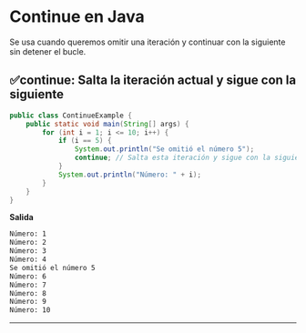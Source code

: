 # Continue en Java
Se usa cuando queremos omitir una iteración y continuar con la siguiente sin detener el bucle.

## ✅continue: Salta la iteración actual y sigue con la siguiente
```java
public class ContinueExample {
    public static void main(String[] args) {
        for (int i = 1; i <= 10; i++) {
            if (i == 5) {
                System.out.println("Se omitió el número 5");
                continue; // Salta esta iteración y sigue con la siguiente
            }
            System.out.println("Número: " + i);
        }
    }
}
```

**Salida**
```sh
Número: 1  
Número: 2  
Número: 3  
Número: 4  
Se omitió el número 5  
Número: 6  
Número: 7  
Número: 8  
Número: 9  
Número: 10  
```

---

